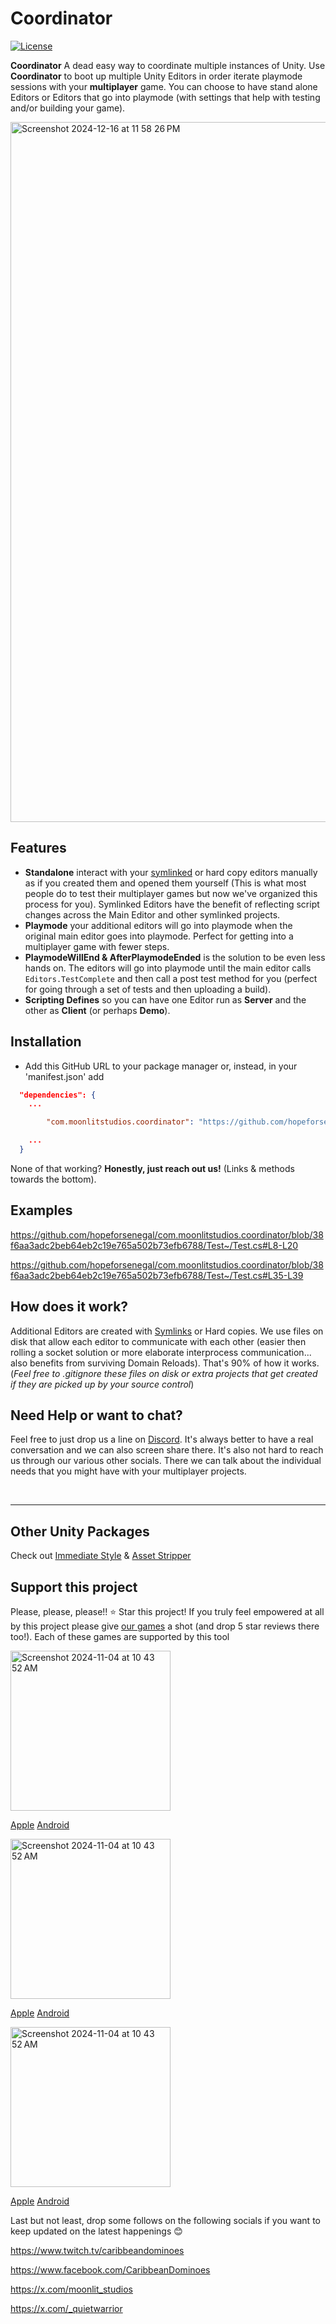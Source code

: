 # Coordinator
[![License](https://img.shields.io/badge/license-MIT-green)](https://github.com/hopeforsenegal/immediatestyle/blob/master/LICENSE.md)

**Coordinator** A dead easy way to coordinate multiple instances of Unity. Use **Coordinator** to boot up multiple Unity Editors in order iterate playmode sessions with your **multiplayer** game. You can choose to have stand alone Editors or Editors that go into playmode (with settings that help with testing and/or building your game). 

<img width="1120" alt="Screenshot 2024-12-16 at 11 58 26 PM" src="https://github.com/user-attachments/assets/10c6a64a-9fb6-4946-a24c-082bbfd675e0" />

## Features

* **Standalone** interact with your [symlinked](https://en.wikipedia.org/wiki/Symbolic_link) or hard copy editors manually as if you created them and opened them yourself (This is what most people do to test their multiplayer games but now we've organized this process for you). Symlinked Editors have the benefit of reflecting script changes across the Main Editor and other symlinked projects.
* **Playmode** your additional editors will go into playmode when the original main editor goes into playmode. Perfect for getting into a multiplayer game with fewer steps. 
* **PlaymodeWillEnd & AfterPlaymodeEnded** is the solution to be even less hands on. The editors will go into playmode until the main editor calls ```Editors.TestComplete``` and then call a post test method for you (perfect for going through a set of tests and then uploading a build).
* **Scripting Defines** so you can have one Editor run as **Server** and the other as **Client** (or perhaps **Demo**).

## Installation

- Add this GitHub URL to your package manager or, instead, in your 'manifest.json' add
```json
  "dependencies": {
	...

    	"com.moonlitstudios.coordinator": "https://github.com/hopeforsenegal/com.moonlitstudios.coordinator.git",

	...
  }
```

None of that working? **Honestly, just reach out us!** (Links & methods towards the bottom).


## Examples
https://github.com/hopeforsenegal/com.moonlitstudios.coordinator/blob/38f6aa3adc2beb64eb2c19e765a502b73efb6788/Test~/Test.cs#L8-L20

https://github.com/hopeforsenegal/com.moonlitstudios.coordinator/blob/38f6aa3adc2beb64eb2c19e765a502b73efb6788/Test~/Test.cs#L35-L39

## How does it work?
Additional Editors are created with [Symlinks](https://en.wikipedia.org/wiki/Symbolic_link) or Hard copies. We use files on disk that allow each editor to communicate with each other (easier then rolling a socket solution or more elaborate interprocess communication... also benefits from surviving Domain Reloads). That's 90% of how it works. (_Feel free to .gitignore these files on disk or extra projects that get created if they are picked up by your source control_)

## Need Help or want to chat?
Feel free to just drop us a line on [Discord](https://discord.gg/8y87EEaftE). It's always better to have a real conversation and we can also screen share there. It's also not hard to reach us through our various other socials. There we can talk about the individual needs that you might have with your multiplayer projects.

</br>

___
## Other Unity Packages
Check out [Immediate Style](https://github.com/hopeforsenegal/com.moonlitstudios.immediatestyle) & [Asset Stripper](https://github.com/hopeforsenegal/com.moonlitstudios.assetstripper)

## Support this project 
Please, please, please!! ⭐ Star this project! If you truly feel empowered at all by this project please give [our games](https://linktr.ee/moonlit_games) a shot (and drop 5 star reviews there too!). Each of these games are supported by this tool 

<img width="256" alt="Screenshot 2024-11-04 at 10 43 52 AM" src="https://github.com/user-attachments/assets/85141dc9-110e-4a8d-b684-6c9a686c278b">

[Apple](https://apps.apple.com/us/app/caribbean-dominoes/id1588590418)
[Android](https://play.google.com/store/apps/details?id=com.MoonlitStudios.CaribbeanDominoes)

<img width="256" alt="Screenshot 2024-11-04 at 10 43 52 AM" src="https://github.com/user-attachments/assets/4266f475-ac9b-4176-9f97-985b8e1025ce">

[Apple](https://apps.apple.com/us/app/solitaire-islands/id6478837950)
[Android](https://play.google.com/store/apps/details?id=com.MoonlitStudios.SolitaireIslands)

<img width="256" alt="Screenshot 2024-11-04 at 10 43 52 AM" src="https://github.com/user-attachments/assets/13ba91c7-53b4-4469-bdd0-9f0598048a28">

[Apple](https://apps.apple.com/us/app/ludi-classic/id1536964897)
[Android](https://play.google.com/store/apps/details?id=com.MoonlitStudios.Ludi)


Last but not least, drop some follows on the following socials if you want to keep updated on the latest happenings 😊

https://www.twitch.tv/caribbeandominoes

https://www.facebook.com/CaribbeanDominoes

https://x.com/moonlit_studios

https://x.com/_quietwarrior
